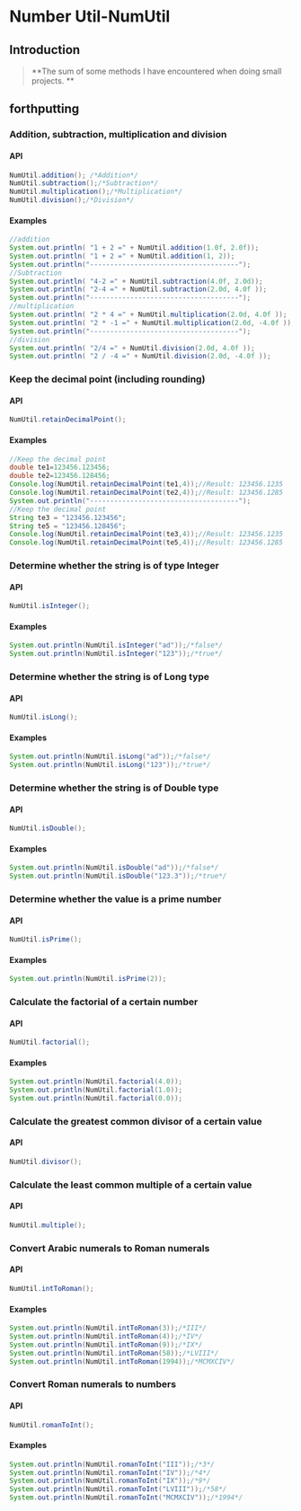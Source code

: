 # Number Util-NumUtil

## Introduction

> **The sum of some methods I have encountered when doing small projects. **

## forthputting

### Addition, subtraction, multiplication and division

#### API

```java
NumUtil.addition(); /*Addition*/
NumUtil.subtraction();/*Subtraction*/
NumUtil.multiplication();/*Multiplication*/
NumUtil.division();/*Division*/
```

#### Examples

```java
//addition
System.out.println( "1 + 2 =" + NumUtil.addition(1.0f, 2.0f));
System.out.println( "1 + 2 =" + NumUtil.addition(1, 2));
System.out.println("-------------------------------------");
//Subtraction
System.out.println( "4-2 =" + NumUtil.subtraction(4.0f, 2.0d));
System.out.println( "2-4 =" + NumUtil.subtraction(2.0d, 4.0f ));
System.out.println("-------------------------------------");
//multiplication
System.out.println( "2 * 4 =" + NumUtil.multiplication(2.0d, 4.0f ));
System.out.println( "2 * -1 =" + NumUtil.multiplication(2.0d, -4.0f ));
System.out.println("-------------------------------------");
//division
System.out.println( "2/4 =" + NumUtil.division(2.0d, 4.0f ));
System.out.println( "2 / -4 =" + NumUtil.division(2.0d, -4.0f ));
```

### Keep the decimal point (including rounding)

#### API

```java
NumUtil.retainDecimalPoint();
```

#### Examples

```java
//Keep the decimal point
double te1=123456.123456;
double te2=123456.128456;
Console.log(NumUtil.retainDecimalPoint(te1,4));//Result: 123456.1235
Console.log(NumUtil.retainDecimalPoint(te2,4));//Result: 123456.1285
System.out.println("-------------------------------------");
//Keep the decimal point
String te3 = "123456.123456";
String te5 = "123456.128456";
Console.log(NumUtil.retainDecimalPoint(te3,4));//Result: 123456.1235
Console.log(NumUtil.retainDecimalPoint(te5,4));//Result: 123456.1285
```

### Determine whether the string is of type Integer

#### API

```java
NumUtil.isInteger();
```

#### Examples

```java
System.out.println(NumUtil.isInteger("ad"));/*false*/
System.out.println(NumUtil.isInteger("123"));/*true*/
```

### Determine whether the string is of Long type

#### API

```java
NumUtil.isLong();
```

#### Examples

```java
System.out.println(NumUtil.isLong("ad"));/*false*/
System.out.println(NumUtil.isLong("123"));/*true*/
```

### Determine whether the string is of Double type

#### API

```java
NumUtil.isDouble();
```

#### Examples

```java
System.out.println(NumUtil.isDouble("ad"));/*false*/
System.out.println(NumUtil.isDouble("123.3"));/*true*/
```

### Determine whether the value is a prime number

#### API

```java
NumUtil.isPrime();
```

#### Examples

```java
System.out.println(NumUtil.isPrime(2));
```

### Calculate the factorial of a certain number

#### API

```java
NumUtil.factorial();
```

#### Examples

```java
System.out.println(NumUtil.factorial(4.0));
System.out.println(NumUtil.factorial(1.0));
System.out.println(NumUtil.factorial(0.0));
```

### Calculate the greatest common divisor of a certain value

#### API

```java
NumUtil.divisor();
```

### Calculate the least common multiple of a certain value

#### API

```java
NumUtil.multiple();
```

### Convert Arabic numerals to Roman numerals

#### API

```java
NumUtil.intToRoman();
```

#### Examples

```java
System.out.println(NumUtil.intToRoman(3));/*III*/
System.out.println(NumUtil.intToRoman(4));/*IV*/
System.out.println(NumUtil.intToRoman(9));/*IX*/
System.out.println(NumUtil.intToRoman(58));/*LVIII*/
System.out.println(NumUtil.intToRoman(1994));/*MCMXCIV*/
```

### Convert Roman numerals to numbers

#### API

```java
NumUtil.romanToInt();
```

#### Examples

```java
System.out.println(NumUtil.romanToInt("III"));/*3*/
System.out.println(NumUtil.romanToInt("IV"));/*4*/
System.out.println(NumUtil.romanToInt("IX"));/*9*/
System.out.println(NumUtil.romanToInt("LVIII"));/*58*/
System.out.println(NumUtil.romanToInt("MCMXCIV"));/*1994*/
```